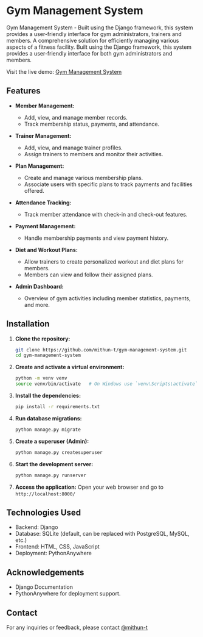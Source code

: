# Gym Management System
Gym Management System - Built using the Django framework, this system provides a user-friendly interface for gym administrators, trainers and members.
A comprehensive solution for efficiently managing various aspects of a fitness facility. Built using the Django framework, this system provides a user-friendly interface for both gym administrators and members.

Visit the live demo: [Gym Management System](https://mithunt04.pythonanywhere.com/)

## Features

- **Member Management:** 
  - Add, view, and manage member records.
  - Track membership status, payments, and attendance.

- **Trainer Management:** 
  - Add, view, and manage trainer profiles.
  - Assign trainers to members and monitor their activities.

- **Plan Management:**
  - Create and manage various membership plans.
  - Associate users with specific plans to track payments and facilities offered.

- **Attendance Tracking:**
  - Track member attendance with check-in and check-out features.

- **Payment Management:**
  - Handle membership payments and view payment history.

- **Diet and Workout Plans:**
  - Allow trainers to create personalized workout and diet plans for members.
  - Members can view and follow their assigned plans.

- **Admin Dashboard:**
  - Overview of gym activities including member statistics, payments, and more.

## Installation

1. **Clone the repository:**
   ```bash
   git clone https://github.com/mithun-t/gym-management-system.git
   cd gym-management-system
2. **Create and activate a virtual environment:**
    ```bash
   python -m venv venv
   source venv/bin/activate   # On Windows use `venv\Scripts\activate`
3. **Install the dependencies:**
    ```bash
   pip install -r requirements.txt
4. **Run database migrations:**
    ```bash
    python manage.py migrate
5. **Create a superuser (Admin):**
   ```bash
   python manage.py createsuperuser
6. **Start the development server:**
   ```bash
   python manage.py runserver
7. **Access the application:**
   Open your web browser and go to `http://localhost:8000/`



## Technologies Used
- Backend: Django
- Database: SQLite (default, can be replaced with PostgreSQL, MySQL, etc.)
- Frontend: HTML, CSS, JavaScript
- Deployment: PythonAnywhere

## Acknowledgements
- Django Documentation
- PythonAnywhere for deployment support.


## Contact
For any inquiries or feedback, please contact [@mithun-t](https://www.github.com/mithun-t)
